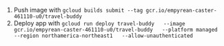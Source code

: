 1. Push image with `gcloud builds submit --tag gcr.io/empyrean-caster-461110-u0/travel-buddy`
2. Deploy app with `gcloud run deploy travel-buddy   --image gcr.io/empyrean-caster-461110-u0/travel-buddy   --platform managed   --region northamerica-northeast1   --allow-unauthenticated`